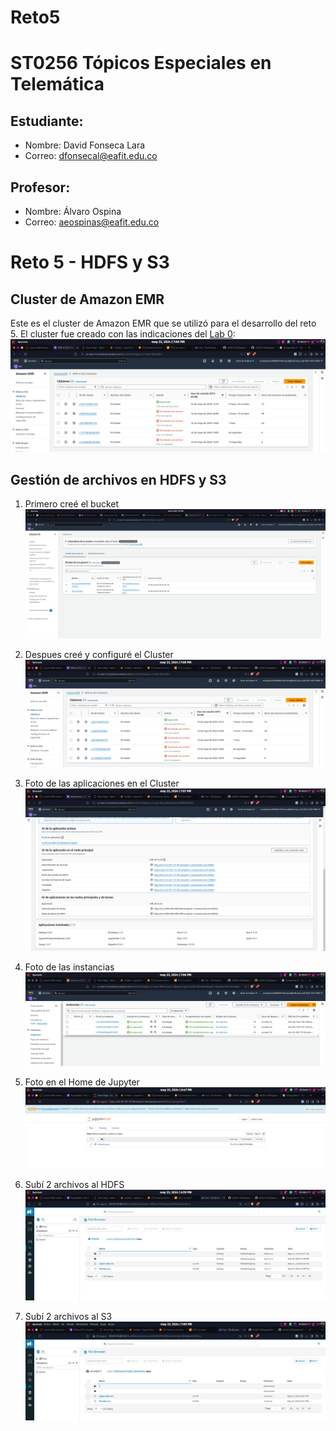 # Reto5
# ST0256 Tópicos Especiales en Telemática

## Estudiante:
- Nombre: David Fonseca Lara
- Correo: dfonsecal@eafit.edu.co

## Profesor:
- Nombre: Álvaro Ospina
- Correo: aeospinas@eafit.edu.co

# Reto 5 - HDFS y S3

## Cluster de Amazon EMR
Este es el cluster de Amazon EMR que se utilizó para el desarrollo del reto 5. El cluster fue creado con las indicaciones del
[Lab 0](https://github.com/st0263eafit/st0263-241/blob/main/bigdata/00-lab-aws-emr/Install-AWS-EMR.pdf):
![](./Images/Cluster.png)

## Gestión de archivos en HDFS y S3
1. Primero creé el bucket 
![](./Images/BucketCreado.png)

2. Despues creé y configuré el Cluster
![](./Images/Cluster.png)

3. Foto de las aplicaciones en el Cluster
![](./Images/AplicacionesCluster.png)

4. Foto de las instancias
![](./Images/Instancias.png)

5. Foto en el Home de Jupyter
![](./Images/JupyterHome.png)

6. Subí 2 archivos al HDFS
![](./Images/ArchivosHDFS.png)

7. Subí 2 archivos al S3
![](./Images/ArchivosS3.png)
